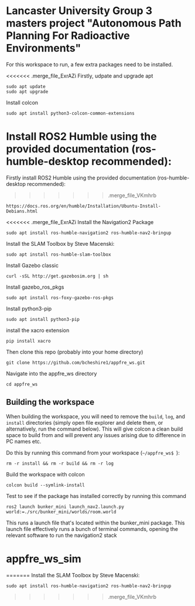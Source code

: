 # Lancaster University Group 3 masters project "Autonomous Path Planning For Radioactive Environments"

For this workspace to run, a few extra packages need to be installed.

<<<<<<< .merge_file_ExrAZi
Firstly, udpate and upgrade apt
```
sudo apt update
sudo apt upgrade
```

Install colcon
```
sudo apt install python3-colcon-common-extensions
```

Install ROS2 Humble using the provided documentation (ros-humble-desktop recommended):
=======
Firstly install ROS2 Humble using the provided documentation (ros-humble-desktop recommended):
>>>>>>> .merge_file_VKmhrb
```
https://docs.ros.org/en/humble/Installation/Ubuntu-Install-Debians.html
```

<<<<<<< .merge_file_ExrAZi
Install the Navigation2 Package
```
sudo apt install ros-humble-navigation2 ros-humble-nav2-bringup
```

Install the SLAM Toolbox by Steve Macenski:
```
sudo apt install ros-humble-slam-toolbox
```

Install Gazebo classic
```
curl -sSL http://get.gazebosim.org | sh
```

Install gazebo_ros_pkgs
```
sudo apt install ros-foxy-gazebo-ros-pkgs
```
Install python3-pip
```
sudo apt install python3-pip
```
install the xacro extension
```
pip install xacro
```

Then clone this repo (probably into your home directory)
```
git clone https://github.com/bcheshire1/appfre_ws.git
```
Navigate into the appfre_ws directory
```
cd appfre_ws
```
## Building the workspace
When building the workspace, you will need to remove the ```build```, ```log```, and ```install``` directories (simply open file explorer and delete them, or alternatively, run the command below). This will give colcon a clean build space to build from and will prevent any issues arising due to difference in PC names etc.

Do this by running this command from your workspace (```~/appfre_ws$ ```):
```
rm -r install && rm -r build && rm -r log
```
Build the workspace with colcon
```
colcon build --symlink-install
```

Test to see if the package has installed correctly by running this command
```
ros2 launch bunker_mini launch_nav2.launch.py world:=./src/bunker_mini/worlds/room.world
```

This runs a launch file that's located within the bunker_mini package. This launch file effectively runs a bunch of terminal commands, opening the relevant software to run the navigation2 stack
# appfre_ws_sim
=======
Install the SLAM Toolbox by Steve Macenski:
```
sudo apt install ros-humble-navigation2 ros-humble-nav2-bringup
```
>>>>>>> .merge_file_VKmhrb

